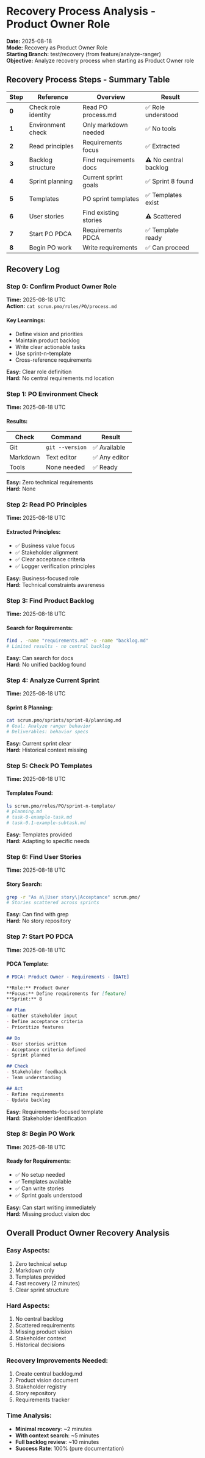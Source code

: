 # Recovery Process Analysis - Product Owner Role

<!-- For DRY version with UUID step references, see design.input.md -->

**Date:** 2025-08-18  
**Mode:** Recovery as Product Owner Role  
**Starting Branch:** test/recovery (from feature/analyze-ranger)  
**Objective:** Analyze recovery process when starting as Product Owner role

## Recovery Process Steps - Summary Table

| Step | Reference | Overview | Result |
|------|-----------|----------|---------|
| **0** | Check role identity | Read PO process.md | ✅ Role understood |
| **1** | Environment check | Only markdown needed | ✅ No tools |
| **2** | Read principles | Requirements focus | ✅ Extracted |
| **3** | Backlog structure | Find requirements docs | ⚠️ No central backlog |
| **4** | Sprint planning | Current sprint goals | ✅ Sprint 8 found |
| **5** | Templates | PO sprint templates | ✅ Templates exist |
| **6** | User stories | Find existing stories | ⚠️ Scattered |
| **7** | Start PO PDCA | Requirements PDCA | ✅ Template ready |
| **8** | Begin PO work | Write requirements | ✅ Can proceed |

## Recovery Log

### Step 0: Confirm Product Owner Role
**Time:** 2025-08-18 UTC  
**Action:** `cat scrum.pmo/roles/PO/process.md`

#### Key Learnings:
- Define vision and priorities
- Maintain product backlog
- Write clear actionable tasks
- Use sprint-n-template
- Cross-reference requirements

**Easy:** Clear role definition  
**Hard:** No central requirements.md location

### Step 1: PO Environment Check
**Time:** 2025-08-18 UTC  

#### Results:
| Check | Command | Result |
|-------|---------|--------|
| Git | `git --version` | ✅ Available |
| Markdown | Text editor | ✅ Any editor |
| Tools | None needed | ✅ Ready |

**Easy:** Zero technical requirements  
**Hard:** None

### Step 2: Read PO Principles
**Time:** 2025-08-18 UTC  

#### Extracted Principles:
- ✅ Business value focus
- ✅ Stakeholder alignment
- ✅ Clear acceptance criteria
- ✅ Logger verification principles

**Easy:** Business-focused role  
**Hard:** Technical constraints awareness

### Step 3: Find Product Backlog
**Time:** 2025-08-18 UTC  

#### Search for Requirements:
```bash
find . -name "requirements.md" -o -name "backlog.md"
# Limited results - no central backlog
```

**Easy:** Can search for docs  
**Hard:** No unified backlog found

### Step 4: Analyze Current Sprint
**Time:** 2025-08-18 UTC  

#### Sprint 8 Planning:
```bash
cat scrum.pmo/sprints/sprint-8/planning.md
# Goal: Analyze ranger behavior
# Deliverables: behavior specs
```

**Easy:** Current sprint clear  
**Hard:** Historical context missing

### Step 5: Check PO Templates
**Time:** 2025-08-18 UTC  

#### Templates Found:
```bash
ls scrum.pmo/roles/PO/sprint-n-template/
# planning.md
# task-0-example-task.md
# task-0.1-example-subtask.md
```

**Easy:** Templates provided  
**Hard:** Adapting to specific needs

### Step 6: Find User Stories
**Time:** 2025-08-18 UTC  

#### Story Search:
```bash
grep -r "As a\|User story\|Acceptance" scrum.pmo/
# Stories scattered across sprints
```

**Easy:** Can find with grep  
**Hard:** No story repository

### Step 7: Start PO PDCA
**Time:** 2025-08-18 UTC  

#### PDCA Template:
```markdown
# PDCA: Product Owner - Requirements - [DATE]

**Role:** Product Owner  
**Focus:** Define requirements for [feature]
**Sprint:** 8

## Plan
- Gather stakeholder input
- Define acceptance criteria
- Prioritize features

## Do
- User stories written
- Acceptance criteria defined
- Sprint planned

## Check
- Stakeholder feedback
- Team understanding

## Act
- Refine requirements
- Update backlog
```

**Easy:** Requirements-focused template  
**Hard:** Stakeholder identification

### Step 8: Begin PO Work
**Time:** 2025-08-18 UTC  

#### Ready for Requirements:
- ✅ No setup needed
- ✅ Templates available
- ✅ Can write stories
- ✅ Sprint goals understood

**Easy:** Can start writing immediately  
**Hard:** Missing product vision doc

## Overall Product Owner Recovery Analysis

### Easy Aspects:
1. Zero technical setup
2. Markdown only
3. Templates provided
4. Fast recovery (2 minutes)
5. Clear sprint structure

### Hard Aspects:
1. No central backlog
2. Scattered requirements
3. Missing product vision
4. Stakeholder context
5. Historical decisions

### Recovery Improvements Needed:
1. Create central backlog.md
2. Product vision document
3. Stakeholder registry
4. Story repository
5. Requirements tracker

### Time Analysis:
- **Minimal recovery**: ~2 minutes
- **With context search**: ~5 minutes
- **Full backlog review**: ~10 minutes
- **Success Rate**: 100% (pure documentation)